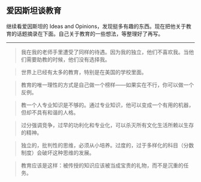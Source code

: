 ## 爱因斯坦谈教育

继续看爱因斯坦的 Ideas and Opinions，发现挺多有趣的东西。现在把他关于教育的话题摘录在下面。自己关于教育的一些想法，等整理好了再写。

* * *

> 我在我的老师手里遭受了同样的待遇。因为我的独立，他们不喜欢我。当他们需要助教的时候，他们没有选择我。

>

> 世界上已经有太多的教育，特别是在美国的学校里面。

>

> 教育的唯一理性的方式是自己做一个榜样——如果实在不行，你可以做一个反例。

>

> 教一个人专业知识是不够的。通过专业知识，他可以变成一个有用的机器，但却不具有和谐的人格。

>

> 过分强调竞争，过早的功利化和专业化，可以杀灭所有文化生活所赖以生存的精神。

>

> 独立的，批判性的思维，必须从小培养。过度的，过于多样化的科目（分数制度）会破坏这种思维的发展。

>

> 教育应该是这样：被传授的知识应该被当成宝贵的礼物，而不是沉重的任务。


